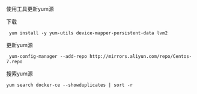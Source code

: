 使用工具更新yum源

下载

```
 yum install -y yum-utils device-mapper-persistent-data lvm2
```

更新yum源

```
 yum-config-manager --add-repo http://mirrors.aliyun.com/repo/Centos-7.repo
```



搜索yum源

```
yum search docker-ce --showduplicates | sort -r
```